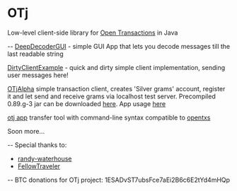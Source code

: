 OTj
========

Low-level client-side library for [Open Transactions](https://github.com/FellowTraveler/Open-Transactions) in Java

--
[DeepDecoderGUI](/src/main/java/com/kactech/otj/tools/gui/DeepDecoderGUI.java) - simple GUI App that lets you decode messages till the last readable string

[DirtyClientExample](/src/main/java/com/kactech/otj/examples/DirtyClientExample.java) - quick and dirty simple client implementation, sending user messages here!

[OTjAlpha](/src/main/java/com/kactech/otj/examples/gui/OTjAlpha.java) simple transaction client, creates 'Silver grams' account, register it and let send and receive grams via localhost test server.
Precompiled 0.89.g-3 jar can be downloaded [here](https://dl.dropboxusercontent.com/u/24177759/my_apps/OTj-app-0.89.g-3.jar).
App usage [here](OTjAlpha.md)

[otj app](otj.md) transfer tool with command-line syntax compatible to [opentxs](https://github.com/FellowTraveler/Open-Transactions/wiki/opentxs)

Soon more...

--
Special thanks to:
 * [randy-waterhouse](https://github.com/randy-waterhouse)
 * [FellowTraveler](https://github.com/FellowTraveler)

--
BTC donations for OTj project: 1ESADvST7ubsFce7aEi2B6c6E2tYd4mHQp

